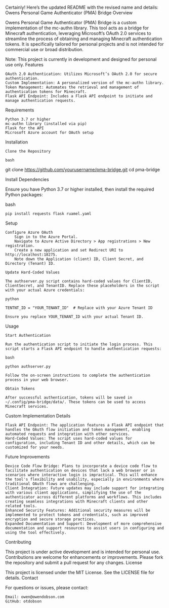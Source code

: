 Certainly! Here’s the updated README with the revised name and details:
Owens Personal Game Authenticator (PMA) Bridge
Overview

Owens Personal Game Authenticator (PMA) Bridge is a custom implementation of the mc-authn library. This tool acts as a bridge for Minecraft authentication, leveraging Microsoft’s OAuth 2.0 services to streamline the process of obtaining and managing Minecraft authentication tokens. It is specifically tailored for personal projects and is not intended for commercial use or broad distribution.

Note: This project is currently in development and designed for personal use only.
Features

    OAuth 2.0 Authentication: Utilizes Microsoft’s OAuth 2.0 for secure authentication.
    Custom Implementation: A personalized version of the mc-authn library.
    Token Management: Automates the retrieval and management of authentication tokens for Minecraft.
    Flask API Endpoint: Includes a Flask API endpoint to initiate and manage authentication requests.

Requirements

    Python 3.7 or higher
    mc-authn library (installed via pip)
    Flask for the API
    Microsoft Azure account for OAuth setup

Installation

    Clone the Repository

    bash

git clone https://github.com/yourusername/pma-bridge.git
cd pma-bridge

Install Dependencies

Ensure you have Python 3.7 or higher installed, then install the required Python packages:

bash

    pip install requests flask ruamel.yaml

Setup

    Configure Azure OAuth
        Sign in to the Azure Portal.
        Navigate to Azure Active Directory > App registrations > New registration.
        Create a new application and set Redirect URI to http://localhost:18275.
        Note down the Application (client) ID, Client Secret, and Directory (Tenant) ID.

    Update Hard-Coded Values

    The authserver.py script contains hard-coded values for ClientID, ClientSecret, and TenantID. Replace these placeholders in the script with your actual Azure credentials:

    python

    TENTNT_ID = "YOUR_TENANT_ID"  # Replace with your Azure Tenant ID

    Ensure you replace YOUR_TENANT_ID with your actual Tenant ID.

Usage

    Start Authentication

    Run the authentication script to initiate the login process. This script starts a Flask API endpoint to handle authentication requests:

    bash

    python authserver.py

    Follow the on-screen instructions to complete the authentication process in your web browser.

    Obtain Tokens

    After successful authentication, tokens will be saved in ~/.config/pma-bridge/data/. These tokens can be used to access Minecraft services.

Custom Implementation Details

    Flask API Endpoint: The application features a Flask API endpoint that handles the OAuth flow initiation and token management, enabling automated requests and integration with other services.
    Hard-Coded Values: The script uses hard-coded values for configuration, including Tenant ID and other details, which can be customized for your needs.

Future Improvements

    Device Code Flow Bridge: Plans to incorporate a device code flow to facilitate authentication on devices that lack a web browser or in scenarios where interactive login is impractical. This will enhance the tool's flexibility and usability, especially in environments where traditional OAuth flows are challenging.
    Client Integration: Future updates may include support for integrating with various client applications, simplifying the use of the authenticator across different platforms and workflows. This includes creating seamless integrations with Minecraft clients and other related tools.
    Enhanced Security Features: Additional security measures will be implemented to protect tokens and credentials, such as improved encryption and secure storage practices.
    Expanded Documentation and Support: Development of more comprehensive documentation and support resources to assist users in configuring and using the tool effectively.

Contributing

This project is under active development and is intended for personal use. Contributions are welcome for enhancements or improvements. Please fork the repository and submit a pull request for any changes.
License

This project is licensed under the MIT License. See the LICENSE file for details.
Contact

For questions or issues, please contact:

    Email: owen@owendobson.com
    GitHub: otdobson

